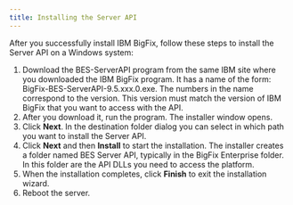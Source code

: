 ```yaml
---
title: Installing the Server API
---
```


After you successfully install IBM BigFix, follow these steps to install the Server API on a Windows system:
1. Download the BES-ServerAPI program from the same IBM site where you
downloaded the IBM BigFix program. It has a name of the form:
BigFix-BES-ServerAPI-9.5.xxx.0.exe. The numbers in the name correspond to
the version. This version must match the version of IBM BigFix that you want
to access with the API.
2. After you download it, run the program. The installer window opens.
3. Click **Next**. In the destination folder dialog you can select in which path 
you want to install the Server API.
4. Click **Next** and then **Install** to start the installation. The installer creates 
a folder named BES Server API, typically in the BigFix Enterprise folder. 
In this folder are the API DLLs you need to access the platform.
5. When the installation completes, click **Finish** to exit the installation wizard. 
6. Reboot the server.
